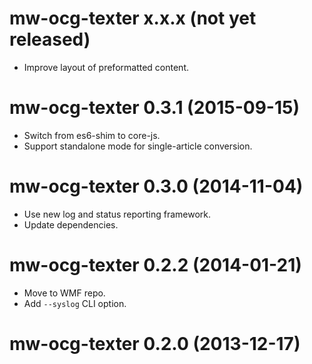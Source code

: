 # mw-ocg-texter x.x.x (not yet released)
* Improve layout of preformatted content.

# mw-ocg-texter 0.3.1 (2015-09-15)
* Switch from es6-shim to core-js.
* Support standalone mode for single-article conversion.

# mw-ocg-texter 0.3.0 (2014-11-04)
* Use new log and status reporting framework.
* Update dependencies.

# mw-ocg-texter 0.2.2 (2014-01-21)
* Move to WMF repo.
* Add `--syslog` CLI option.

# mw-ocg-texter 0.2.0 (2013-12-17)
